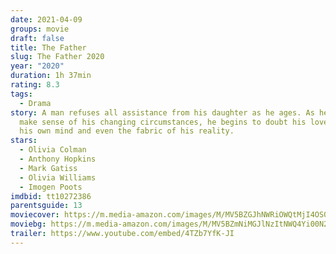```yaml
---
date: 2021-04-09
groups: movie
draft: false
title: The Father
slug: The Father 2020
year: "2020"
duration: 1h 37min
rating: 8.3
tags:
  - Drama
story: A man refuses all assistance from his daughter as he ages. As he tries to
  make sense of his changing circumstances, he begins to doubt his loved ones,
  his own mind and even the fabric of his reality.
stars:
  - Olivia Colman
  - Anthony Hopkins
  - Mark Gatiss
  - Olivia Williams
  - Imogen Poots
imdbid: tt10272386
parentsguide: 13
moviecover: https://m.media-amazon.com/images/M/MV5BZGJhNWRiOWQtMjI4OS00ZjcxLTgwMTAtMzQ2ODkxY2JkOTVlXkEyXkFqcGdeQXVyMTkxNjUyNQ@@._V1_FMjpg_UX510_.jpg
moviebg: https://m.media-amazon.com/images/M/MV5BZmNiMGJlNzItNWQ4Yi00N2JlLWFjNDYtYTQzMTU1M2VkMGMwXkEyXkFqcGdeQXVyNzg5MzIyOA@@._V1_FMjpg_UX1100_.jpg
trailer: https://www.youtube.com/embed/4TZb7YfK-JI
---
```

